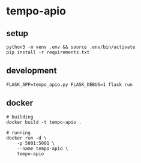 # tempo-apio

## setup

```shell
python3 -m venv .env && source .env/bin/activate
pip install -r requirements.txt
```

## development

```shell
FLASK_APP=tempo_apio.py FLASK_DEBUG=1 flask run
```

## docker

```shell
# building
docker build -t tempo-apio .

# running
docker run -d \
    -p 5001:5001 \
    --name tempo-apio \
    tempo-apio
```
